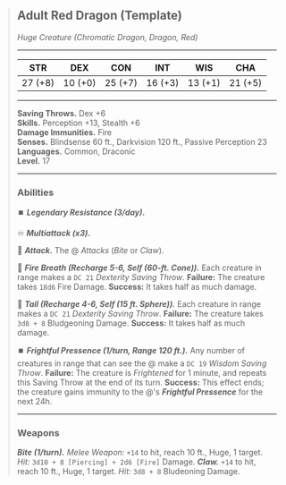 > ## Adult Red Dragon (Template)
> *Huge Creature (Chromatic Dragon, Dragon, Red)*
> ___
> |   STR   |   DEX   |   CON   |   INT   |   WIS   |   CHA   |
> | :-----: | :-----: | :-----: | :-----: | :-----: | :-----: |
> | 27 (+8) | 10 (+0) | 25 (+7) | 16 (+3) | 13 (+1) | 21 (+5) |
> ___
> **Saving Throws.** Dex +6  
> **Skills.** Perception +13, Stealth +6  
> **Damage Immunities.** Fire  
> **Senses.** Blindsense 60 ft., Darkvision 120 ft., Passive Perception 23  
> **Languages.** Common, Draconic  
> **Level.** 17  
> ___
> ### Abilities
> 
> ⏹️ ***Legendary Resistance (3/day).***
> 
> ♾️ ***Multiattack (x3).***
> 
> 🔷 ***Attack.*** The @ *Attacks* (*Bite* or *Claw*).
> 
> 🔷 ***Fire Breath (Recharge 5-6, Self (60-ft. Cone)).*** Each creature in range makes a `DC 21` *Dexterity Saving Throw*. **Failure:** The creature takes `18d6` Fire Damage. **Success:** It takes half as much damage.
> 
> 🔷 ***Tail (Recharge 4-6, Self (15 ft. Sphere)).*** Each creature in range makes a `DC 21` *Dexterity Saving Throw*. **Failure:** The creature takes `3d8 + 8` Bludgeoning Damage. **Success:** It takes half as much damage.
> 
> ⏹️ ***Frightful Pressence (1/turn, Range 120 ft.).*** Any number of creatures in range that can see the @ make a `DC 19` *Wisdom Saving Throw*. **Failure:** The creature is *Frightened* for 1 minute, and repeats this Saving Throw at the end of its turn. **Success:** This effect ends; the creature gains immunity to the @'s ***Frightful Pressence*** for the next 24h.
> 
> ___
> ### Weapons
> 
> ***Bite (1/turn).*** *Melee Weapon:* `+14` to hit, reach 10 ft., Huge, 1 target. *Hit:* `3d10 + 8 [Piercing] + 2d6 [Fire]` Damage.
> ***Claw.*** `+14` to hit, reach 10 ft., Huge, 1 target. *Hit:* `3d8 + 8` Bludeoning Damage.